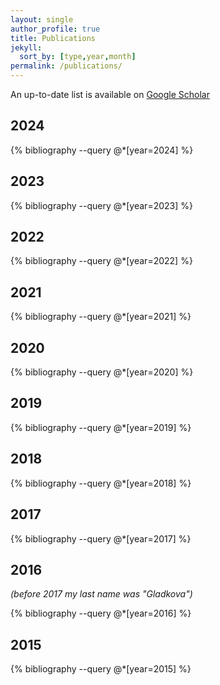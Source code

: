 ```yaml
---
layout: single
author_profile: true
title: Publications
jekyll:
  sort_by: [type,year,month]
permalink: /publications/
---
```



An up-to-date list is available on [Google Scholar](https://scholar.google.com/citations?hl=en&user=NZqs0toAAAAJ&view_op=list_works&sortby=pubdate)


## 2024

{% bibliography --query @*[year=2024] %}

## 2023

{% bibliography --query @*[year=2023] %}

## 2022

{% bibliography --query @*[year=2022] %}

## 2021

{% bibliography --query @*[year=2021] %}

## 2020

{% bibliography --query @*[year=2020] %}

## 2019

{% bibliography --query @*[year=2019] %}

## 2018

{% bibliography --query @*[year=2018] %}

## 2017

{% bibliography --query @*[year=2017] %}

## 2016

*(before 2017 my last name was "Gladkova")*

{% bibliography --query @*[year=2016] %}

## 2015

{% bibliography --query @*[year=2015] %}
